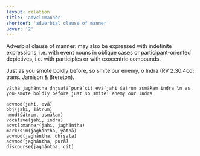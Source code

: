 ```yaml
---
layout: relation
title: 'advcl:manner'
shortdef: 'adverbial clause of manner'
udver: '2'
---
```


Adverbial clause of manner: may also be expressed with indefinite expressions, i.e. with event nouns in oblique cases or participant-oriented depictives, i.e. with participles or with exocentric compounds.

Just as you smote boldly before, so smite our enemy, o Indra (RV 2.30.4cd; trans. Jamison & Brereton).
~~~ sdparse
yáthā jaghántha dhr̥ṣatā́ purā́ cit evā́ jahi śátrum asmā́kam indra \n as you-smote boldly before just so smite! enemy our Indra

advmod(jahi, evā́)
obj(jahi, śátrum)
nmod(śátrum, asmā́kam)
vocative(jahi, indra)
advcl:manner(jahi, jaghántha)
mark:sim(jaghántha, yáthā)
advmod(jaghántha, dhr̥ṣatā́)
advmod(jaghántha, purā́)
discourse(jaghántha, cit)
~~~
<!-- Interlanguage links updated Po 11. listopadu 2024, 20:10:18 CET -->
